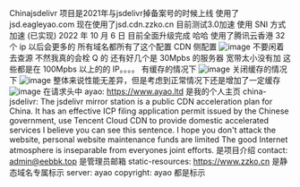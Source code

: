 Chinajsdelivr 项目是2021年与jsdelivr掉备案号的时候上线
使用了jsd.eagleyao.com
现在使用了jsd.cdn.zzko.cn
目前测试3.0加速 使用 SNI 方式加速 (已实现) 2022 年 10 月 6 日 目前全面升级完成 哈哈 使用了腾讯云香港 32 个 ip 以后会更多的 所有域名都所有了这个配置
CDN 侧配置
![image](https://user-images.githubusercontent.com/86733666/194452743-5af3b216-ac40-4bd5-bd56-6453814b11b6.png)
不要闲着去查源 不然我真的会栓 Q 的 还有好几个是 30Mpbs 的服务器 宽带太小没有加 这些都是在 100Mpbs 以上的的 IP。。。。
有缓存的情况下
![image](https://user-images.githubusercontent.com/86733666/194452812-bff30e13-ac87-4d6e-8b88-fb599a28bc11.png)
关闭缓存的情况下
![image](https://user-images.githubusercontent.com/86733666/194452840-76775bb3-e7c9-4db6-86a6-d67e98c6fa4a.png)
整体来说性能无差异，但是考虑到正常情况下还是增加了一定缓存
![image](https://user-images.githubusercontent.com/86733666/194452924-1334eb1f-f468-4b89-aa76-97bf8900fc33.png)
在请求头中
ayao: https://www.ayao.ltd
是我的个人主页
china-jsdelivr: The jsdelivr mirror station is a public CDN acceleration plan for China. It has an effective ICP filing application permit issued by the Chinese government, use Tencent Cloud CDN to provide domestic accelerated services  I believe you can see this sentence. I hope you don't attack the website, personal website maintenance funds are limited The good Internet atmosphere is inseparable from everyones joint efforts.
是项目介绍
contact: admin@eebbk.top
是管理员邮箱
static-resources: https://www.zzko.cn
是静态域名专属标示
server: ayao
copyright: ayao
都是标示
